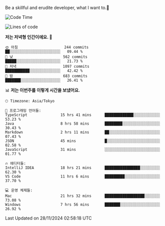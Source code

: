 Be a skillful and erudite developer, what I want to.👶

<!--START_SECTION:waka-->
![Code Time](http://img.shields.io/badge/Code%20Time-1%2C434%20hrs%2045%20mins-blue)

![Lines of code](https://img.shields.io/badge/%EC%A0%80%EB%8A%94%20%EC%97%AC%ED%83%9C%EA%B9%8C%EC%A7%80%20-911.9%20thousand%20%EC%A4%84%EC%9D%98%20%EC%BD%94%EB%93%9C%EB%A5%BC%20%EC%9E%91%EC%84%B1%ED%96%88%EC%96%B4%EC%9A%94.-blue)

**저는 저녁형 인간이에요. 🦉** 

```text
🌞 아침                     244 commits         ██░░░░░░░░░░░░░░░░░░░░░░░   09.44 % 
🌆 낮　                     562 commits         █████░░░░░░░░░░░░░░░░░░░░   21.73 % 
🌃 저녁                     1097 commits        ███████████░░░░░░░░░░░░░░   42.42 % 
🌙 밤　                     683 commits         ███████░░░░░░░░░░░░░░░░░░   26.41 % 
```


📊 **저는 이번주를 이렇게 시간을 보냈어요.** 

```text
🕑︎ Timezone: Asia/Tokyo

💬 프로그래밍 언어들: 
TypeScript               15 hrs 41 mins      █████████████░░░░░░░░░░░░   53.23 % 
Java                     8 hrs 58 mins       ████████░░░░░░░░░░░░░░░░░   30.43 % 
Markdown                 2 hrs 11 mins       ██░░░░░░░░░░░░░░░░░░░░░░░   07.43 % 
JSON                     45 mins             █░░░░░░░░░░░░░░░░░░░░░░░░   02.58 % 
JavaScript               31 mins             ░░░░░░░░░░░░░░░░░░░░░░░░░   01.77 % 

🔥 에디터들: 
IntelliJ IDEA            18 hrs 21 mins      ████████████████░░░░░░░░░   62.30 % 
VS Code                  11 hrs 6 mins       █████████░░░░░░░░░░░░░░░░   37.70 % 

💻 운영 체제들: 
Mac                      21 hrs 32 mins      ██████████████████░░░░░░░   73.08 % 
Windows                  7 hrs 56 mins       ███████░░░░░░░░░░░░░░░░░░   26.92 % 
```


 Last Updated on 28/11/2024 02:58:18 UTC
<!--END_SECTION:waka-->
